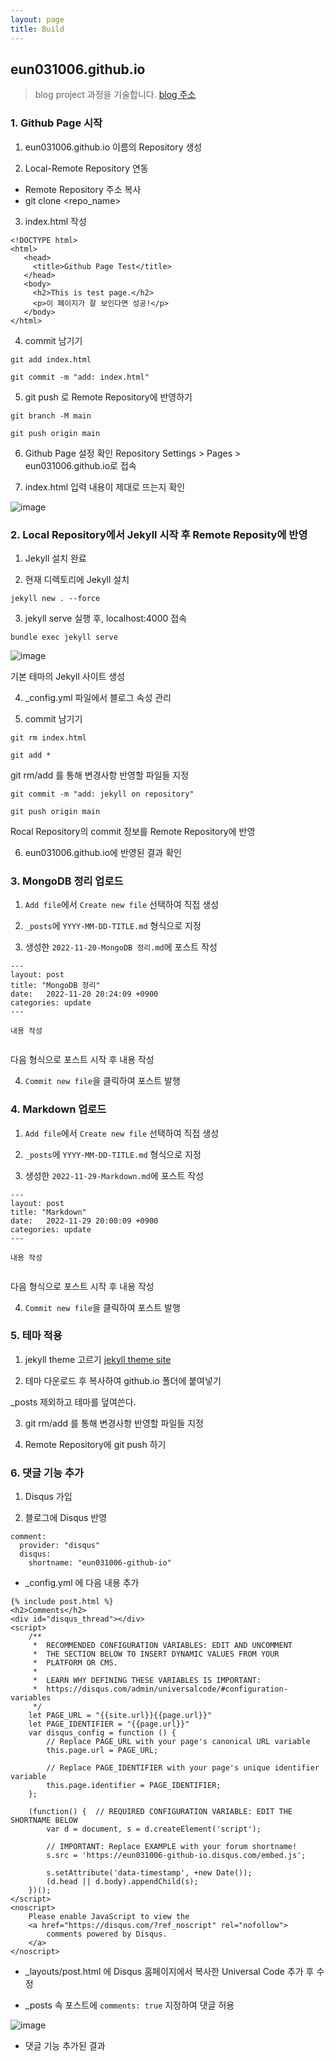 ```yaml
---
layout: page
title: Build
---
```


## eun031006.github.io
> blog project 과정을 기술합니다.
> [blog 주소](https://eun031006.github.io/)

### 1. Github Page 시작

1. eun031006.github.io 이름의 Repository 생성

2. Local-Remote Repository 연동

- Remote Repository 주소 복사
- git clone <repo_name><path>

3. index.html 작성
```
<!DOCTYPE html>
<html>
   <head>
     <title>Github Page Test</title>
   </head>
   <body>
     <h2>This is test page.</h2>
     <p>이 페이지가 잘 보인다면 성공!</p>
   </body>
</html>
```

4. commit 남기기
```
git add index.html
```

```
git commit -m "add: index.html"
```

5. git push 로 Remote Repository에 반영하기
```
git branch -M main
```

```
git push origin main
```

6. Github Page 설정 확인
Repository Settings > Pages > eun031006.github.io로 접속

7. index.html 입력 내용이 제대로 뜨는지 확인
   
![image](https://user-images.githubusercontent.com/106921541/204574603-8758f795-0781-4751-a71d-ff428306e9f5.png)

### 2. Local Repository에서 Jekyll 시작 후 Remote Reposity에 반영
   
1. Jekyll 설치 완료

2. 현재 디렉토리에 Jekyll 설치
```
jekyll new . --force
```
   
3. jekyll serve 실행 후, localhost:4000 접속
```
bundle exec jekyll serve
```
   
![image](https://user-images.githubusercontent.com/106921541/204571771-f1e48b69-7678-4862-a71c-22948c70baab.png)

기본 테마의 Jekyll 사이트 생성

4. _config.yml 파일에서 블로그 속성 관리
   
5. commit 남기기
```
git rm index.html
```
   
```
git add *
```
   
git rm/add 를 통해 변경사항 반영할 파일들 지정
   
```
git commit -m "add: jekyll on repository"
```
   
```
git push origin main
```
   
Rocal Repository의 commit 정보를 Remote Repository에 반영
   
6. eun031006.github.io에 반영된 결과 확인

### 3. MongoDB 정리 업로드

1. `Add file`에서 `Create new file` 선택하여 직접 생성  
   
2. `_posts`에 `YYYY-MM-DD-TITLE.md` 형식으로 지정
  
3. 생성한 `2022-11-20-MongoDB 정리.md`에 포스트 작성
```
---
layout: post
title: "MongoDB 정리"
date:   2022-11-20 20:24:09 +0900
categories: update
---
   
내용 작성
   
```

다음 형식으로 포스트 시작 후 내용 작성
   
4. `Commit new file`을 클릭하여 포스트 발행
   
### 4. Markdown 업로드
   
1. `Add file`에서 `Create new file` 선택하여 직접 생성  
   
2. `_posts`에 `YYYY-MM-DD-TITLE.md` 형식으로 지정
  
3. 생성한 `2022-11-29-Markdown.md`에 포스트 작성
```
---
layout: post
title: "Markdown"
date:   2022-11-29 20:00:09 +0900
categories: update
---
   
내용 작성
   
```

다음 형식으로 포스트 시작 후 내용 작성
   
4. `Commit new file`을 클릭하여 포스트 발행

### 5. 테마 적용

1. jekyll theme 고르기
[jekyll theme site](http://jekyllthemes.org/)
   
2. 테마 다운로드 후 복사하여 github.io 폴더에 붙여넣기

_posts 제외하고 테마를 덮여쓴다.
   
3. git rm/add 를 통해 변경사항 반영할 파일들 지정
   
4. Remote Repository에 git push 하기
   
### 6. 댓글 기능 추가
   
1. Disqus 가입

2. 블로그에 Disqus 반영

```
comment:
  provider: "disqus"
  disqus:
    shortname: "eun031006-github-io"
```

- _config.yml 에 다음 내용 추가

```
{% include post.html %}
<h2>Comments</h2>
<div id="disqus_thread"></div>
<script>
    /**
     *  RECOMMENDED CONFIGURATION VARIABLES: EDIT AND UNCOMMENT 
     *  THE SECTION BELOW TO INSERT DYNAMIC VALUES FROM YOUR 
     *  PLATFORM OR CMS.
     *  
     *  LEARN WHY DEFINING THESE VARIABLES IS IMPORTANT: 
     *  https://disqus.com/admin/universalcode/#configuration-variables
     */
    let PAGE_URL = "{{site.url}}{{page.url}}"
    let PAGE_IDENTIFIER = "{{page.url}}"
    var disqus_config = function () {
        // Replace PAGE_URL with your page's canonical URL variable
        this.page.url = PAGE_URL;  
        
        // Replace PAGE_IDENTIFIER with your page's unique identifier variable
        this.page.identifier = PAGE_IDENTIFIER; 
    };
    
    (function() {  // REQUIRED CONFIGURATION VARIABLE: EDIT THE SHORTNAME BELOW
        var d = document, s = d.createElement('script');
        
        // IMPORTANT: Replace EXAMPLE with your forum shortname!
        s.src = 'https://eun031006-github-io.disqus.com/embed.js';
        
        s.setAttribute('data-timestamp', +new Date());
        (d.head || d.body).appendChild(s);
    })();
</script>
<noscript>
    Please enable JavaScript to view the 
    <a href="https://disqus.com/?ref_noscript" rel="nofollow">
        comments powered by Disqus.
    </a>
</noscript>
```

- _layouts/post.html 에 Disqus 홈페이지에서 복사한 Universal Code 추가 후 수정

- _posts 속 포스트에 `comments: true` 지정하여 댓글 허용

![image](https://user-images.githubusercontent.com/106921541/204600389-bf999c0e-a434-4c1c-8e82-fb24fd84bf97.png)

- 댓글 기능 추가된 결과 
